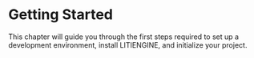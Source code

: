 # Getting Started

This chapter will guide you through the first steps required to set up a development environment, install LITIENGINE, and initialize your project.


